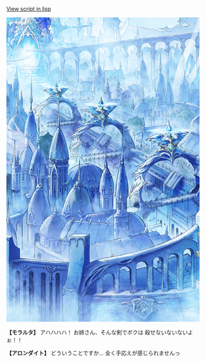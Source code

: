 [View script in lisp](../scripts/100502063.txt)

![400_angel_town_daytime.png](../images/backgrounds/400_angel_town_daytime.png)

**【モラルタ】**
アハハハハ！
お姉さん、そんな剣でボクは
殺せないないないよぉ！！

**【アロンダイト】**
どういうことですか…
全く手応えが感じられませんっ
